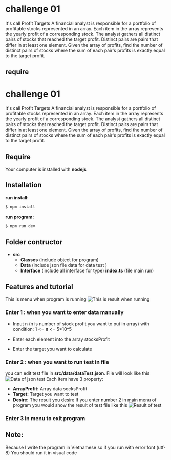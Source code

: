 # challenge 01
It's call Profit Targets
A financial analyst is responsible for a portfolio of profitable stocks represented in an array. Each
item in the array represents the yearly profit of a corresponding stock. The analyst gathers all
distinct pairs of stocks that reached the target profit. Distinct pairs are pairs that differ in at least
one element. Given the array of profits, find the number of distinct pairs of stocks where the sum
of each pair's profits is exactly equal to the target profit.

## require

# challenge 01
It's call Profit Targets
A financial analyst is responsible for a portfolio of profitable stocks represented in an array. Each
item in the array represents the yearly profit of a corresponding stock. The analyst gathers all
distinct pairs of stocks that reached the target profit. Distinct pairs are pairs that differ in at least
one element. Given the array of profits, find the number of distinct pairs of stocks where the sum of each pair's profits is exactly equal to the target profit.
## Require

Your computer is installed with **nodejs**

## Installation
**run install:** 
```bash
$ npm install
```
**run program:**
```bash
$ npm run dev
```
## Folder contructor

 - **src**
	 - **Classes** (include object for program)
	 - **Data** (include json file data for data test )
	 - **Interface** (include all interface for type)
	 **index.ts** (file main run)

## Features and tutorial
This is menu when program is running
![This is result when running](https://www.dropbox.com/s/fgewk27i1gy3mnj/redWebChallengeImg01.png?raw=1)
### **Enter 1 : when you want to enter data manually**

 - Input n (n is number of stock profit you  want to put in array) with condition: 
	1 <= **n** <= 5*10^5
	
 - Enter each element into the array stocksProfit
 - Enter the target you want to calculate

### **Enter 2 : when you want to run test in file**
you can edit test file in **src/data/dataTest.json**. File will look like this
![Data of json test](https://www.dropbox.com/s/tzzw7kisrnuelyx/redWebChallengeimg02.png?raw=1)
Each item have 3 property: 

 - **ArrayProfit:** Array data socksProfit 
 - **Target:** Target you want to test
 - **Desire:** The result you desire
If you enter number 2 in main menu of program you would show the result of test file like this
![Result of test](https://www.dropbox.com/s/3ke9v3rnqhqlg9m/redWebChallengeImg04.png?raw=1)
### **Enter 3 in menu to exit program**

## Note:
Because I write the program in Vietnamese so if you run with error font (utf-8) You should run it in visual code








